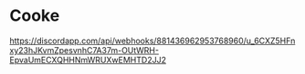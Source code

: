 # Cooke
https://discordapp.com/api/webhooks/881436962953768960/u_6CXZ5HFnxy23hJKvmZpesvnhC7A37m-OUtWRH-EpvaUmECXQHHNmWRUXwEMHTD2JJ2
